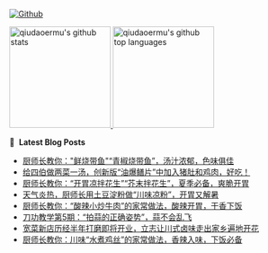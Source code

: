 [![Github](https://img.shields.io/github/followers/qiudaoermu?label=Follow&style=social)](https://github.com/qiudaoermu)

<a href="https://github.com/qiudaoermu">
  <img height="180em" src="https://github-readme-stats.vercel.app/api?username=qiudaoermu&show_icons=true&count_private=true" alt="qiudaoermu's github stats" />
  <img height="180em" src="https://github-readme-stats.vercel.app/api/top-langs/?username=qiudaoermu&layout=compact" alt="qiudaoermu's github top languages" />
</a>
<br/>

<!--
** qiudaoermu / qiudaoermu ** is a ✨ _special_ ✨ repository because its`README.md`(this file) appears on your GitHub profile.

Here are some ideas to get you started:

  - 🔭 I’m currently working on ...
- 🌱 I’m currently learning ...
- 👯 I’m looking to collaborate on ...
- 🤔 I’m looking for help with ...
- 💬 Ask me about ...
- 📫 How to reach me: ...
- 😄 Pronouns: ...
- ⚡ Fun fact: ...
-->

📕 &nbsp;**Latest Blog Posts**

<!-- BLOG-POST-LIST:START -->
- [厨师长教你：&quot;鲜烧带鱼&quot;“青椒烧带鱼”，汤汁浓郁，色味俱佳](https://www.youtube.com/watch?v=i7dFev-rgLI)
- [给四伯做两菜一汤，创新版“油爆鳝片”中加入猪肚和鸡肉，好吃！](https://www.youtube.com/watch?v=avEfMjAoy9o)
- [厨师长教你：“开胃凉拌花生”“芥末拌花生”，夏季必备，爽脆开胃](https://www.youtube.com/watch?v=86pXYA_SiLc)
- [天气炎热，厨师长用土豆淀粉做“川味凉粉”，开胃又解暑](https://www.youtube.com/watch?v=_TGki_Mht88)
- [厨师长教你：“酸辣小炒牛肉”的家常做法，酸辣开胃，干香下饭](https://www.youtube.com/watch?v=gLnY_hUjU0c)
- [刀功教学第5期：“拍蒜的正确姿势”，蒜不会乱飞](https://www.youtube.com/watch?v=fi1mP3phH00)
- [宽菜新店历经半年打磨即将开业，立志让川式卤味走出家乡遍地开花](https://www.youtube.com/watch?v=ZafuB57YJIU)
- [厨师长教你：川味“水煮鸡丝”的家常做法，香辣入味，下饭必备](https://www.youtube.com/watch?v=a5ALB-2q1K4)
<!-- BLOG-POST-LIST:END -->


